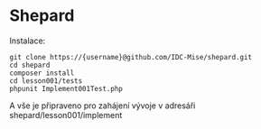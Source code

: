 Shepard
=======

Instalace:

```
git clone https://{username}@github.com/IDC-Mise/shepard.git
cd shepard
composer install
cd lesson001/tests
phpunit Implement001Test.php
```

A vše je připraveno pro zahájení vývoje v adresáři shepard/lesson001/implement
